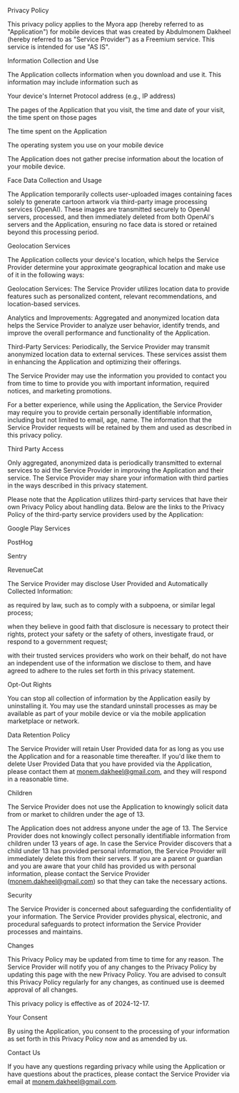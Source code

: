 Privacy Policy

This privacy policy applies to the Myora app (hereby referred to as "Application") for mobile devices that was created by Abdulmonem Dakheel (hereby referred to as "Service Provider") as a Freemium service. This service is intended for use "AS IS".

Information Collection and Use

The Application collects information when you download and use it. This information may include information such as

Your device's Internet Protocol address (e.g., IP address)

The pages of the Application that you visit, the time and date of your visit, the time spent on those pages

The time spent on the Application

The operating system you use on your mobile device

The Application does not gather precise information about the location of your mobile device.

Face Data Collection and Usage

The Application temporarily collects user-uploaded images containing faces solely to generate cartoon artwork via third-party image processing services (OpenAI). These images are transmitted securely to OpenAI servers, processed, and then immediately deleted from both OpenAI's servers and the Application, ensuring no face data is stored or retained beyond this processing period.

Geolocation Services

The Application collects your device's location, which helps the Service Provider determine your approximate geographical location and make use of it in the following ways:

Geolocation Services: The Service Provider utilizes location data to provide features such as personalized content, relevant recommendations, and location-based services.

Analytics and Improvements: Aggregated and anonymized location data helps the Service Provider to analyze user behavior, identify trends, and improve the overall performance and functionality of the Application.

Third-Party Services: Periodically, the Service Provider may transmit anonymized location data to external services. These services assist them in enhancing the Application and optimizing their offerings.

The Service Provider may use the information you provided to contact you from time to time to provide you with important information, required notices, and marketing promotions.

For a better experience, while using the Application, the Service Provider may require you to provide certain personally identifiable information, including but not limited to email, age, name. The information that the Service Provider requests will be retained by them and used as described in this privacy policy.

Third Party Access

Only aggregated, anonymized data is periodically transmitted to external services to aid the Service Provider in improving the Application and their service. The Service Provider may share your information with third parties in the ways described in this privacy statement.

Please note that the Application utilizes third-party services that have their own Privacy Policy about handling data. Below are the links to the Privacy Policy of the third-party service providers used by the Application:

Google Play Services

PostHog

Sentry

RevenueCat

The Service Provider may disclose User Provided and Automatically Collected Information:

as required by law, such as to comply with a subpoena, or similar legal process;

when they believe in good faith that disclosure is necessary to protect their rights, protect your safety or the safety of others, investigate fraud, or respond to a government request;

with their trusted services providers who work on their behalf, do not have an independent use of the information we disclose to them, and have agreed to adhere to the rules set forth in this privacy statement.

Opt-Out Rights

You can stop all collection of information by the Application easily by uninstalling it. You may use the standard uninstall processes as may be available as part of your mobile device or via the mobile application marketplace or network.

Data Retention Policy

The Service Provider will retain User Provided data for as long as you use the Application and for a reasonable time thereafter. If you'd like them to delete User Provided Data that you have provided via the Application, please contact them at monem.dakheel@gmail.com, and they will respond in a reasonable time.

Children

The Service Provider does not use the Application to knowingly solicit data from or market to children under the age of 13.

The Application does not address anyone under the age of 13. The Service Provider does not knowingly collect personally identifiable information from children under 13 years of age. In case the Service Provider discovers that a child under 13 has provided personal information, the Service Provider will immediately delete this from their servers. If you are a parent or guardian and you are aware that your child has provided us with personal information, please contact the Service Provider (monem.dakheel@gmail.com) so that they can take the necessary actions.

Security

The Service Provider is concerned about safeguarding the confidentiality of your information. The Service Provider provides physical, electronic, and procedural safeguards to protect information the Service Provider processes and maintains.

Changes

This Privacy Policy may be updated from time to time for any reason. The Service Provider will notify you of any changes to the Privacy Policy by updating this page with the new Privacy Policy. You are advised to consult this Privacy Policy regularly for any changes, as continued use is deemed approval of all changes.

This privacy policy is effective as of 2024-12-17.

Your Consent

By using the Application, you consent to the processing of your information as set forth in this Privacy Policy now and as amended by us.

Contact Us

If you have any questions regarding privacy while using the Application or have questions about the practices, please contact the Service Provider via email at monem.dakheel@gmail.com.

